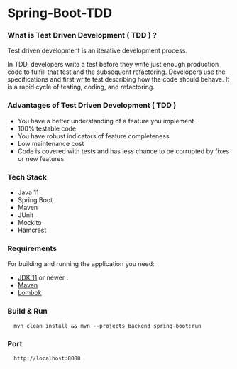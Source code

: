 # Spring-Boot-TDD

  
### What is Test Driven Development ( TDD ) ?

<p>Test driven development is an iterative development process.</p>
<p>
In TDD, developers write a test before they write just enough production code to fulfill that test and the subsequent refactoring. 
Developers use the specifications and first write test describing how the code should behave. It is a rapid cycle of testing, coding, and refactoring.
</p>

### Advantages of Test Driven Development ( TDD ) 

- You have a better understanding of a feature you implement
- 100% testable code
- You have robust indicators of feature completeness
- Low maintenance cost
- Code is covered with tests and has less chance to be corrupted by fixes or new features


### Tech Stack
 - Java 11
 - Spring Boot
 - Maven
 - JUnit
 - Mockito
 - Hamcrest
 
### Requirements

For building and running the application you need:
- [JDK 11](https://www.oracle.com/java/technologies/javase-jdk11-downloads.html) or newer . 
- [Maven](https://maven.apache.org)
- [Lombok](https://projectlombok.org/)


### Build & Run 
```
  mvn clean install && mvn --projects backend spring-boot:run
```
  
### Port
```
  http://localhost:8088
```
